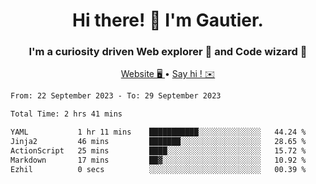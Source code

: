 <h1 align="center">Hi there! 👋 I'm Gautier.</h1>
<h3 align="center">I'm a curiosity driven Web explorer 🚀 and Code wizard 🧙</h3>

<p align="center">
  <a href="https://xisabla.github.io/">Website 🖥️ </a> •
  <a href="mailto:xisabla.dev@gmail.com">Say hi ! ✉️</a>
</p>

<!--START_SECTION:waka-->

```txt
From: 22 September 2023 - To: 29 September 2023

Total Time: 2 hrs 41 mins

YAML           1 hr 11 mins    ███████████░░░░░░░░░░░░░░   44.24 %
Jinja2         46 mins         ███████░░░░░░░░░░░░░░░░░░   28.65 %
ActionScript   25 mins         ████░░░░░░░░░░░░░░░░░░░░░   15.72 %
Markdown       17 mins         ██▓░░░░░░░░░░░░░░░░░░░░░░   10.92 %
Ezhil          0 secs          ░░░░░░░░░░░░░░░░░░░░░░░░░   00.39 %
```

<!--END_SECTION:waka-->
